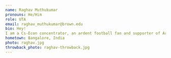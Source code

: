 ```yaml
---
name: Raghav Muthukumar
pronouns: He/Him
role: UTA 
email: raghav_muthukumar@brown.edu
bio: Hey!
I am a Cs-Econ concentrator, an ardent football fan and supporter of Arsenal FC, a wildlife photography enthusiast and a grime fanatic. 
hometown: Bangalore, India
photo: raghav.jpg
throwback_photo: raghav-throwback.jpg
---
```

